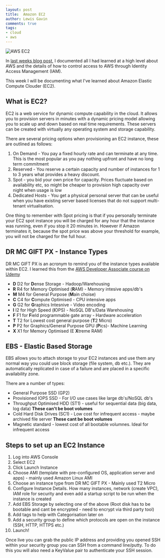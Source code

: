 ```yaml
--- 
layout: post 
title:  Amazon EC2
author: Lewis Gavin 
comments: true 
tags: 
- cloud
- aws
---
```


![AWS EC2](../images/ec2.jp2)

In [last weeks blog post](http://www.lewisgavin.co.uk/AWSOverview), I documented all I had learned at a high level about AWS and the details of how to control access to AWS through Identity Access Management (IAM).

This week I will be documenting what I've learned about Amazon Elastic Compute Clouder (EC2).


## What is EC2?

EC2 is a web service for dynamic compute capability in the cloud. It allows you to provision servers in minutes with a dynamic pricing model allowing you to scale up and down based on real time requirements. These servers can be created with virtually any operating system and storage capability.

There are several pricing options when provisioning an EC2 instance, these are outlined as follows:

1. On Demand - You pay a fixed hourly rate and can terminate at any time. This is the most popular as you pay nothing upfront and have no long term commitment
2. Reserved - You reserve a certain capacity and number of instances for 1 to 3 years what provides a heavy discount.
3. Spot - you bid your own price for capacity. Prices fluctuate based on availability etc, so might be cheaper to provision high capacity over night when usage is low
4. Dedicated Hosts - You get a physical personal server that can be useful when you have existing server based licenses that do not support multi-tenant virtualisation. 

One thing to remember with Spot pricing is that if you personally terminate your EC2 spot instance you will be charged for any hour that the instance was running, even if you stop it 20 minutes in. However if Amazon terminates it, because the spot price was above your threshold for example, you will not be charged for the full hour.


## DR MC GIFT PX - Instance Types

DR MC GIFT PX is an acronym to remind you of the instance types available within EC2. I learned this from the [AWS Developer Associate course on Udemy](https://www.udemy.com/aws-certified-developer-associate/)

- **D** D2 for **D**ense Storage - Hadoop/Warehousing
- **R** R4 for Memory Optimised (**R**AM) - Memory intesive apps/db's
- **M** M4 for General Purpose (**M**ain choise)
- **C** C4 for **C**ompute Optimised - CPU intensive apps
- **G** G2 for **G**raphics Intesnive - Video encoding
- **I** I2 for High Speed (**I**OPS) - NoSQL DB's/Data Warehousing
- **F** F1 for **F**ield programmable gate array - Hardware acceleration
- **T** T2 for Lowest cost general purpose (**T**2 Micro)
- **P** P2 for Graphics/General Purpose GPU (**P**ics)- Machine Learning    
- **X** X1 for Memory Optimised (E **X**treme RAM)

## EBS - Elastic Based Storage

EBS allows you to attach storage to your EC2 instances and use them any normal way you could use block storage (file system, db etc.). They are automatically replicated in case of a failure and are placed in a specific availability zone.

There are a number of types:
- General Purpose SSD (GP2)
- Provisioned IOPS SSD - For I/O use cases like large db's/NoSQL db's
- Throughput Optimised HDD (ST1) - useful for sequential data (big data, log data) **These can't be boot volumes**
- Cold Hard Disk Drives (SC1) - Low cost for infrequent access - maybe archived file server **These cant be boot volumes**
- Magnetic standard - lowest cost of all bootable volumnes. Ideal for infrequent access


## Steps to set up an EC2 Instance

1. Log into AWS Console
2. Select EC2 
3. Click Launch Instance
4. Choose AMI (template with pre-configured OS, application server and apps) - mainly used Amazon Linux AMI
5. Choose an instance type from DR MC GIFT PX - Mainly used T2 Micro
6. Configure Instance Details. How many instances, network (create VPC), IAM role for security and even add a startup script to be run when the instance is created
7. Add EBS Storage by selecting one of the above (Root disk has to be bootable and cant be encrypted - need to encrypt via third party tool)
8. Add tags to help with Categorisation later on
9. Add a security group to define which protocols are open on the instance (SSH, HTTP, HTTPS etc.)
10. Launch!

Once live you can grab the public IP address and providing you opened SSH within your security group you can SSH from a command line/putty. To do this you will also need a KeyValue pair to authenticate your SSH session.     








